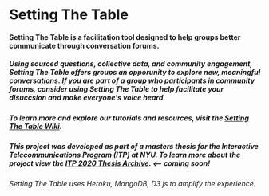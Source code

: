 # Setting The Table

#### Setting The Table is a facilitation tool designed to help groups better communicate through conversation forums.  

##### Using sourced questions, collective data, and community engagement, Setting The Table offers groups an opporunity to explore new, meaningful conversations.  If you are part of a group who participants in community forums, consider using Setting The Table to help facilitate your disuccsion and make everyone's voice heard. 

##### To learn more and explore our tutorials and resources, visit the [Setting The Table Wiki](https://www.notion.so/Setting-The-Table-Wiki-9e19bcb2028e41d3a0f5c07cf655566e).

##### This project was developed as part of a masters thesis for the Interactive Telecommunications Program (ITP) at NYU.  To learn more about the project view the [ITP 2020 Thesis Archive](). <-- coming soon!

###### Setting The Table uses Heroku, MongoDB, D3.js to amplify the experience.
